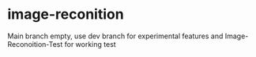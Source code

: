 # image-reconition

Main branch empty, use dev branch for experimental features and Image-Reconoition-Test for working test 
